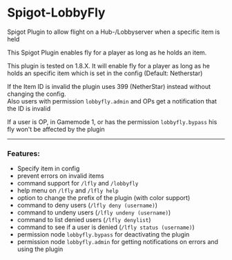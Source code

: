 # Spigot-LobbyFly
Spigot Plugin to allow flight on a Hub-/Lobbyserver when a specific item is held

This Spigot Plugin enables fly for a player as long as he holds an item. 

This plugin is tested on 1.8.X. It will enable fly for a player as long as he holds 
an specific item which is set in the config (Default: Netherstar)

If the Item ID is invalid the plugin uses 399 (NetherStar) instead without changing the config. <br>
Also users with permission `lobbyfly.admin` and OPs get a notification that the ID is invalid

If a user is OP, in Gamemode 1, or has the permission `lobbyfly.bypass` his fly won't be affected by the plugin

---
### Features:
- Specify item in config
- prevent errors on invalid items
- command support for `/lfly` and `/lobbyfly`
- help menu on `/lfly` and `/lfly help`
- option to change the prefix of the plugin (with color support)
- command to deny users (`/lfly deny (username)`)
- command to undeny users (`/lfly undeny (username)`)
- command to list denied users (`/lfly denylist`)
- command to see if a user is denied (`/lfly status (username)`)
- permission node `lobbyfly.bypass` for deactivating the plugin
- permission node `lobbyfly.admin` for getting notifications on errors and using the plugin
